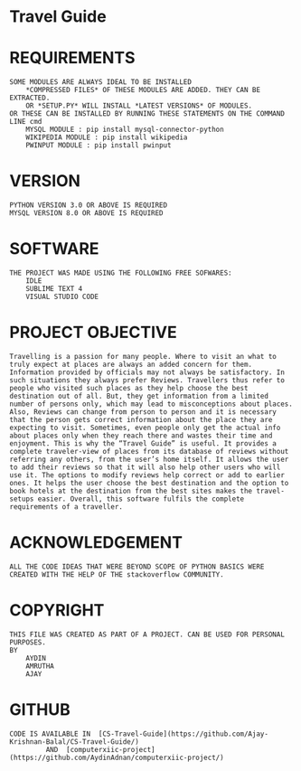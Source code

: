# Travel Guide

# REQUIREMENTS
	SOME MODULES ARE ALWAYS IDEAL TO BE INSTALLED
        *COMPRESSED FILES* OF THESE MODULES ARE ADDED. THEY CAN BE EXTRACTED.
        OR *SETUP.PY* WILL INSTALL *LATEST VERSIONS* OF MODULES.
	OR THESE CAN BE INSTALLED BY RUNNING THESE STATEMENTS ON THE COMMAND LINE cmd
	    MYSQL MODULE : pip install mysql-connector-python
	    WIKIPEDIA MODULE : pip install wikipedia
	    PWINPUT MODULE : pip install pwinput
        

# VERSION 
	PYTHON VERSION 3.0 OR ABOVE IS REQUIRED
	MYSQL VERSION 8.0 OR ABOVE IS REQUIRED

# SOFTWARE
	THE PROJECT WAS MADE USING THE FOLLOWING FREE SOFWARES:
		IDLE
		SUBLIME TEXT 4
		VISUAL STUDIO CODE

# PROJECT OBJECTIVE
	Travelling is a passion for many people. Where to visit an what to truly expect at places are always an added concern for them. Information provided by officials may not always be satisfactory. In such situations they always prefer Reviews. Travellers thus refer to people who visited such places as they help choose the best destination out of all. But, they get information from a limited number of persons only, which may lead to misconceptions about places. Also, Reviews can change from person to person and it is necessary that the person gets correct information about the place they are expecting to visit. Sometimes, even people only get the actual info about places only when they reach there and wastes their time and enjoyment. This is why the “Travel Guide” is useful. It provides a complete traveler-view of places from its database of reviews without referring any others, from the user’s home itself. It allows the user to add their reviews so that it will also help other users who will use it. The options to modify reviews help correct or add to earlier ones. It helps the user choose the best destination and the option to book hotels at the destination from the best sites makes the travel-setups easier. Overall, this software fulfils the complete requirements of a traveller.

# ACKNOWLEDGEMENT
	ALL THE CODE IDEAS THAT WERE BEYOND SCOPE OF PYTHON BASICS WERE CREATED WITH THE HELP OF THE stackoverflow COMMUNITY.

# COPYRIGHT
	THIS FILE WAS CREATED AS PART OF A PROJECT. CAN BE USED FOR PERSONAL PURPOSES.
	BY 
		AYDIN
		AMRUTHA
		AJAY

# GITHUB
	CODE IS AVAILABLE IN  [CS-Travel-Guide](https://github.com/Ajay-Krishnan-Balal/CS-Travel-Guide/)
			 AND  [computerxiic-project](https://github.com/AydinAdnan/computerxiic-project/)
